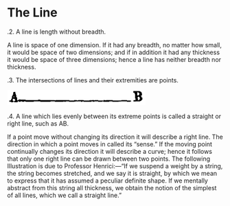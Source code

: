 
# The Line

.2. A line is length without breadth.

A line is space of one dimension. If it had any breadth, no matter how small, it would be space of two dimensions; and if in addition it had any thickness it would be space of three dimensions; hence a line has neither breadth nor thickness.

.3. The intersections of lines and their extremities are points.

![Line](f262.png)

.4. A line which lies evenly between its extreme points is called a straight or right line, such as AB.

If a point move without changing its direction it will describe a right line. The direction in which a point moves in called its “sense.” If the moving point continually changes its direction it will describe a curve; hence it follows that only one right line can be drawn between two points. The following Illustration is due to Professor Henrici:—“If we suspend a weight by a string, the string becomes stretched, and we say it is straight, by which we mean to express that it has assumed a peculiar definite shape. If we mentally abstract from this string all thickness, we obtain the notion of the simplest of all lines, which we call a straight line.”
